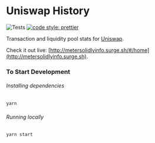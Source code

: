 # Uniswap History

![Tests](https://github.com/Uniswap/uniswap-info/workflows/Tests/badge.svg)
[![code style: prettier](https://img.shields.io/badge/code_style-prettier-ff69b4.svg?style=flat-square)](https://github.com/prettier/prettier)

Transaction and liquidity pool stats for [Uniswap](https://solidly-exchange-beta.vercel.app/).

Check it out live: [http://metersolidlyinfo.surge.sh/#/home](http://metersolidlyinfo.surge.sh).

### To Start Development

###### Installing dependencies
```bash
yarn
```

###### Running locally
```bash
yarn start
```
